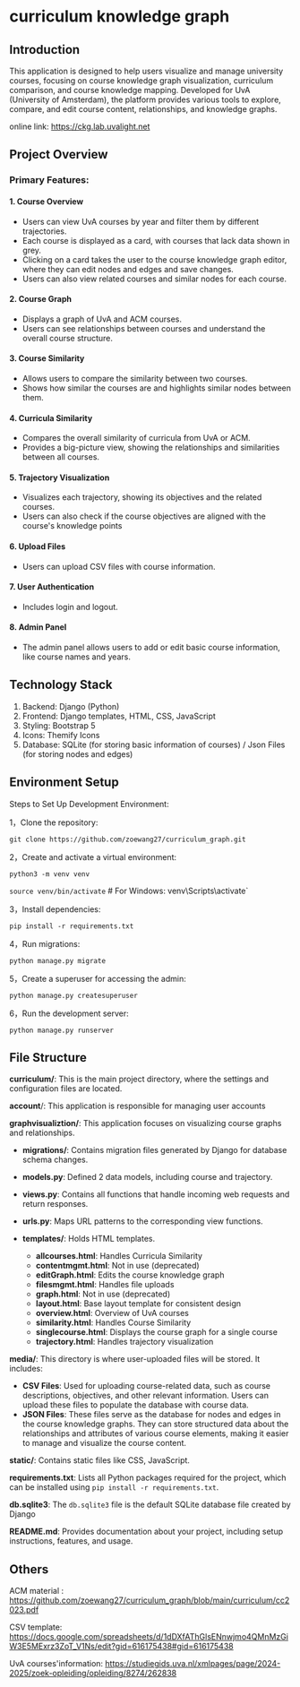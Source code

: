 # curriculum knowledge graph


## Introduction

This application is designed to help users visualize and manage university courses, focusing on course knowledge graph visualization, curriculum comparison, and course knowledge mapping. Developed for UvA (University of Amsterdam), the platform provides various tools to explore, compare, and edit course content, relationships, and knowledge graphs.

online link: https://ckg.lab.uvalight.net

## Project Overview

### Primary Features:

#### 1. **Course Overview**

- Users can view UvA courses by year and filter them by different trajectories.
- Each course is displayed as a card, with courses that lack data shown in grey.
- Clicking on a card takes the user to the course knowledge graph editor, where they can edit nodes and edges and save changes.
- Users can also view related courses and similar nodes for each course.

#### 2. **Course Graph**

- Displays a graph of UvA and ACM courses.
- Users can see relationships between courses and understand the overall course structure.

#### 3. **Course Similarity**

- Allows users to compare the similarity between two courses.
- Shows how similar the courses are and highlights similar nodes between them.

#### 4. **Curricula Similarity**

- Compares the overall similarity of curricula from UvA or ACM.
- Provides a big-picture view, showing the relationships and similarities between all courses.

#### 5. **Trajectory Visualization**

- Visualizes each trajectory, showing its objectives and the related courses.
- Users can also check if the course objectives are aligned with the course's knowledge points

#### 6. **Upload Files**

- Users can upload CSV files with course information.

#### 7. **User Authentication**

- Includes login and logout.

#### 8. **Admin Panel**

- The admin panel allows users to add or edit basic course information, like course names and years.



## Technology Stack

1. Backend: Django (Python)
2. Frontend: Django templates, HTML, CSS, JavaScript
3. Styling: Bootstrap 5
4. Icons: Themify Icons
5. Database: SQLite (for storing basic information of courses) / Json Files (for storing nodes and edges)



## Environment Setup

Steps to Set Up Development Environment:

1，Clone the repository:

`git clone https://github.com/zoewang27/curriculum_graph.git`

2，Create and activate a virtual environment:

`python3 -m venv venv`

`source venv/bin/activate`  # For Windows: venv\Scripts\activate`

3，Install dependencies:

`pip install -r requirements.txt`

4，Run migrations:

`python manage.py migrate`

5，Create a superuser for accessing the admin:

`python manage.py createsuperuser`

6，Run the development server:

`python manage.py runserver`



## File Structure

**curriculum/**: This is the main project directory, where the settings and configuration files are located.

**account**/: This application is responsible for managing user accounts

**graphvisualiztion/**: This application focuses on visualizing course graphs and relationships.

- **migrations/**: Contains migration files generated by Django for database schema changes.
- **models.py**: Defined 2 data models, including course and trajectory.
- **views.py**: Contains all functions that handle incoming web requests and return responses.
- **urls.py**: Maps URL patterns to the corresponding view functions.
- **templates/**: Holds HTML templates.

    - **allcourses.html**: Handles Curricula Similarity
    - **contentmgmt.html**: Not in use (deprecated)
    - **editGraph.html**: Edits the course knowledge graph
    - **filesmgmt.html**: Handles file uploads
    - **graph.html**: Not in use (deprecated)
    - **layout.html**: Base layout template for consistent design
    - **overview.html**: Overview of UvA courses
    - **similarity.html**: Handles Course Similarity
    - **singlecourse.html**: Displays the course graph for a single course
    - **trajectory.html**: Handles trajectory visualization
    
**media/**: This directory is where user-uploaded files will be stored. It includes:

- **CSV Files**: Used for uploading course-related data, such as course descriptions, objectives, and other relevant information. Users can upload these files to populate the database with course data.
- **JSON Files**: These files serve as the database for nodes and edges in the course knowledge graphs. They can store structured data about the relationships and attributes of various course elements, making it easier to manage and visualize the course content.

**static/**: Contains static files like CSS, JavaScript.

**requirements.txt**: Lists all Python packages required for the project, which can be installed using `pip install -r requirements.txt`.

**db.sqlite3**: The `db.sqlite3` file is the default SQLite database file created by Django

**README.md**: Provides documentation about your project, including setup instructions, features, and usage.



## Others

ACM material : https://github.com/zoewang27/curriculum_graph/blob/main/curriculum/cc2023.pdf


CSV template: https://docs.google.com/spreadsheets/d/1dDXfAThGlsENnwjmo4QMnMzGiW3E5MExrz3ZoT_V1Ns/edit?gid=616175438#gid=616175438


UvA courses'information: https://studiegids.uva.nl/xmlpages/page/2024-2025/zoek-opleiding/opleiding/8274/262838
